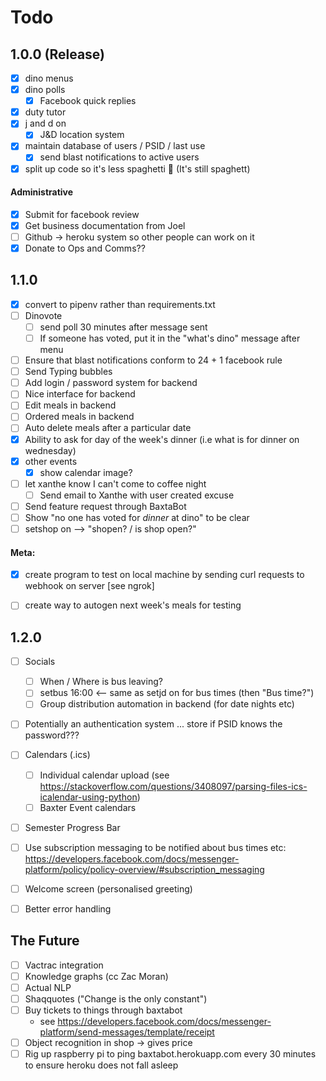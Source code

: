 # Todo


## 1.0.0 (Release)
- [x] dino menus
- [x] dino polls
	- [x] Facebook quick replies
- [x] duty tutor
- [x] j and d on
	- [x] J&D location system
- [x] maintain database of users / PSID / last use
	- [x] send blast notifications to active users
- [x] split up code so it's less spaghetti 🍝 (It's still spaghett)

#### Administrative

- [x] Submit for facebook review
- [x] Get business documentation from Joel
- [ ] Github -> heroku system so other people can work on it
- [x] Donate to Ops and Comms??

## 1.1.0
- [x] convert to pipenv rather than requirements.txt
- [ ] Dinovote
	- [ ] send poll 30 minutes after message sent
	- [ ] If someone has voted, put it in the "what's dino" message after menu
- [ ] Ensure that blast notifications conform to 24 + 1 facebook rule
- [ ] Send Typing bubbles
- [ ] Add login / password system for backend
- [ ] Nice interface for backend
- [ ] Edit meals in backend
- [ ] Ordered meals in backend
- [ ] Auto delete meals after a particular date
- [x] Ability to ask for day of the week's dinner (i.e what is for dinner on wednesday)
- [x] other events
	- [x] show calendar image?
- [ ] let xanthe know I can't come to coffee night
	- [ ] Send email to Xanthe with user created excuse
- [ ] Send feature request through BaxtaBot
- [ ] Show "no one has voted for *dinner* at dino" to be clear
- [ ] setshop on --> "shopen? / is shop open?"

#### Meta:

- [x] create program to test on local machine by sending curl requests to webhook on server [see ngrok]
- [ ] create way to autogen next week's meals for testing


## 1.2.0
- [ ] Socials
	- [ ] When / Where is bus leaving?
	- [ ] setbus 16:00 <-- same as setjd on for bus times (then "Bus time?")
	- [ ] Group distribution automation in backend (for date nights etc)
- [ ] Potentially an authentication system ... store if PSID knows the password???
- [ ] Calendars (.ics)
	- [ ] Individual calendar upload (see https://stackoverflow.com/questions/3408097/parsing-files-ics-icalendar-using-python)
	- [ ] Baxter Event calendars
- [ ] Semester Progress Bar
- [ ] Use subscription messaging to be notified about bus times etc: https://developers.facebook.com/docs/messenger-platform/policy/policy-overview/#subscription_messaging
- [ ] Welcome screen (personalised greeting)
- [ ] Better error handling


## The Future

- [ ] Vactrac integration
- [ ] Knowledge graphs (cc Zac Moran)
- [ ] Actual NLP
- [ ] Shaqquotes ("Change is the only constant")
- [ ] Buy tickets to things through baxtabot
	- see https://developers.facebook.com/docs/messenger-platform/send-messages/template/receipt
- [ ] Object recognition in shop -> gives price
- [ ] Rig up raspberry pi to ping baxtabot.herokuapp.com every 30 minutes to ensure heroku does not fall asleep
